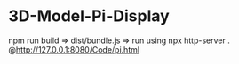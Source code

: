 # 3D-Model-Pi-Display

npm run build => dist/bundle.js => run using npx http-server . @http://127.0.0.1:8080/Code/pi.html
